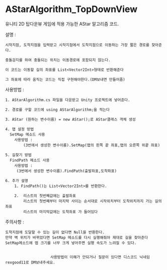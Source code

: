 # AStarAlgorithm_TopDownView
유니티 2D 탑다운뷰 게임에 적용 가능한 AStar 알고리즘 코드.

설명 : 

    시작지점, 도착지점을 입력받고 시작지점에서 도착지점으로 이동하는 가장 짧은 경로를 찾아준다.

    충돌감지를 하여 충돌되는 위치는 이동경로에 포함되지 않는다.

    이 코드는 이동할 길의 좌표를 List<Vector2Int>형태로 반환해준다

    그 좌표에 따라 움직는 코드는 직접 구현해야한다.(DM보내면 만들어줌)


사용방법 : 

    1. AStarAlgorithm.cs 파일을 다운받고 Unity 프로젝트에 넣어준다.

    2. 경로를 구할 코드에 using AStarAlgorithm;을 적는다

    3. AStar (원하는 변수이름) = new AStar();로 AStar클래스 객체 생성

    4. 맵 설정 방법
      SetMap 메소드 사용
        사용방법 :
            (3번에서 생성한 변수이름).SetMap(맵의 왼쪽 끝 좌표,맵의 오른쪽 위끝 좌표)

    5. 길찾기 방법
      FindPath 메소드 사용
        사용방법 :
         (3번에서 생성한 변수이름).FindPath(출발좌표,도착좌표)

    6. 추가 설명
        1. FindPath()는 List<Vector2Int>를 반환한다.

        2.  리스트의 첫번째값에는 출발좌표
            리스트의 첫번째부터 마지막 사이는 순서대로 시작위치부터 도착위치까지 가는 길의 좌표
            리스트의 마지막값에는 도착좌표 가 들어있다

주의사항 : 

    도착지점에 도달할 수 있는 길이 없다면 Null을 반환한다.
    만약 벽 위치가 바뀌었다면 SetMap 메소드를 다시 실행해줘야 제대로 길을 찾아준다
    SetMap메소드에 맵 크기를 너무 크게 넣어주면 실행 속도가 느려질 수 있다.


                        사용방법이 이해가 안되거나 질문이 있다면 디스코드 닉네임 rexgood11로 DM보내주세요.